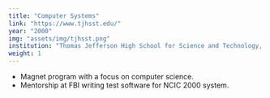 ```yaml
---
title: "Computer Systems"
link: "https://www.tjhsst.edu/"
year: "2000"
img: "assets/img/tjhsst.png"
institution: "Thomas Jefferson High School for Science and Technology, Annandale, VA"
weight: 1
---
```

- Magnet program with a focus on computer science.
- Mentorship at FBI writing test software for NCIC 2000 system.